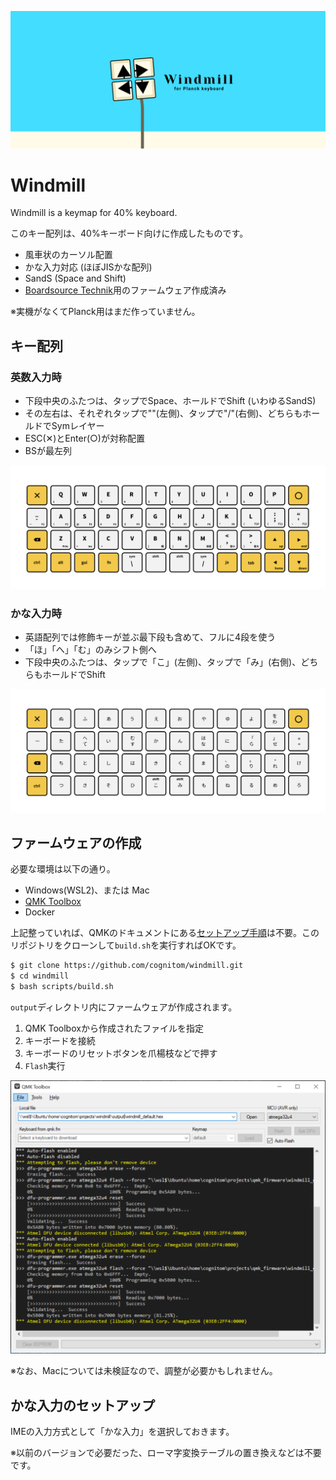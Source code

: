 ![cover](docs/images/cover.png)

# Windmill
Windmill is a keymap for 40% keyboard.

このキー配列は、40%キーボード向けに作成したものです。

- 風車状のカーソル配置
- かな入力対応 (ほぼJISかな配列)
- SandS (Space and Shift)
- [Boardsource Technik](https://boardsource.xyz/store/5ffb9b01edd0447f8023fdb2)用のファームウェア作成済み

※実機がなくてPlanck用はまだ作っていません。

## キー配列

### 英数入力時

- 下段中央のふたつは、タップでSpace、ホールドでShift (いわゆるSandS)
- その左右は、それぞれタップで"\"(左側)、タップで"/"(右側)、どちらもホールドでSymレイヤー
- ESC(✕)とEnter(○)が対称配置
- BSが最左列

![main](docs/images/layout-main.png)

### かな入力時

- 英語配列では修飾キーが並ぶ最下段も含めて、フルに4段を使う
- 「ほ」「へ」「む」のみシフト側へ
- 下段中央のふたつは、タップで「こ」(左側)、タップで「み」(右側)、どちらもホールドでShift

![kana](docs/images/layout-kana.png)

## ファームウェアの作成

必要な環境は以下の通り。

- Windows(WSL2)、または Mac
- [QMK Toolbox](https://github.com/qmk/qmk_toolbox/releases)
- Docker

上記整っていれば、QMKのドキュメントにある[セットアップ手順](https://docs.qmk.fm/#/newbs_getting_started)は不要。このリポジトリをクローンして`build.sh`を実行すればOKです。

```bash
$ git clone https://github.com/cognitom/windmill.git
$ cd windmill
$ bash scripts/build.sh
```

`output`ディレクトリ内にファームウェアが作成されます。

1. QMK Toolboxから作成されたファイルを指定
2. キーボードを接続
3. キーボードのリセットボタンを爪楊枝などで押す
4. `Flash`実行

![screenshot](docs/images/qmk.png)

※なお、Macについては未検証なので、調整が必要かもしれません。

## かな入力のセットアップ

IMEの入力方式として「かな入力」を選択しておきます。

※以前のバージョンで必要だった、ローマ字変換テーブルの置き換えなどは不要です。
